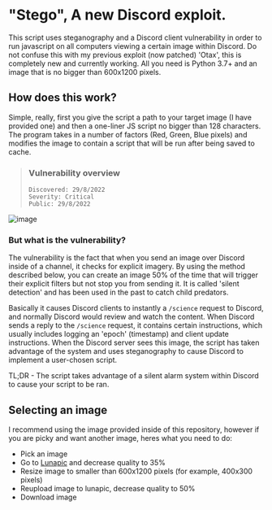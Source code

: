 # "Stego", A new Discord exploit.
This script uses steganography and a Discord client vulnerability in order to run javascript on all computers viewing a certain image within Discord.
Do not confuse this with my previous exploit (now patched) 'Otax', this is completely new and currently working. All you need is Python 3.7+ and an
image that is no bigger than 600x1200 pixels. 

## How does this work?
Simple, really, first you give the script a path to your target image (I have provided one) and then a one-liner JS script no bigger than 128 characters.
The program takes in a number of factors (Red, Green, Blue pixels) and modifies the image to contain a script that will be run after being saved to cache.

> ### Vulnerability overview
> ```
> Discovered: 29/8/2022
> Severity: Critical
> Public: 29/8/2022
> ```

![image](https://user-images.githubusercontent.com/89411010/188312993-16c14847-c2aa-4c4f-b463-de13cd70a212.png)

### But what is the vulnerability?
The vulnerability is the fact that when you send an image over Discord inside of a channel, it checks for explicit imagery. By using the method described below, you can create an image 50% of the time that will trigger their explicit filters but not stop you from sending it. It is called 'silent detection' and has been used in the past to catch child predators.

Basically it causes Discord clients to instantly a `/science` request to Discord, and normally Discord would review and watch the content. When Discord sends a reply to the `/science` request, it contains certain instructions, which usually includes logging an 'epoch' (timestamp) and client update instructions. When the Discord server sees this image, the script has taken advantage of the system and uses steganography to cause Discord to implement a user-chosen script.

TL;DR - The script takes advantage of a silent alarm system within Discord to cause your script to be ran.

## Selecting an image
I recommend using the image provided inside of this repository, however if you are picky and want another image, heres what you need to do:
- Pick an image
- Go to [Lunapic](https://www12.lunapic.com/editor/?action=quality) and decrease quality to 35%
- Resize image to smaller than 600x1200 pixels (for example, 400x300 pixels)
- Reupload image to lunapic, decrease quality to 50%
- Download image
